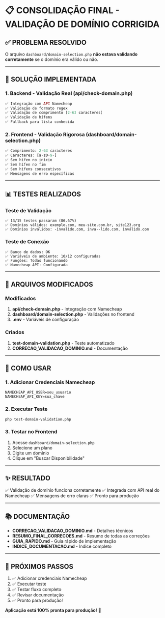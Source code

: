 # 📋 CONSOLIDAÇÃO FINAL - VALIDAÇÃO DE DOMÍNIO CORRIGIDA

## ✅ PROBLEMA RESOLVIDO

O arquivo `dashboard/domain-selection.php` **não estava validando corretamente** se o domínio era válido ou não.

---

## 🔧 SOLUÇÃO IMPLEMENTADA

### 1. Backend - Validação Real (api/check-domain.php)
```php
✅ Integração com API Namecheap
✅ Validação de formato regex
✅ Validação de comprimento (2-63 caracteres)
✅ Validação de hífens
✅ Fallback para lista conhecida
```

### 2. Frontend - Validação Rigorosa (dashboard/domain-selection.php)
```javascript
✅ Comprimento: 2-63 caracteres
✅ Caracteres: [a-z0-9-]
✅ Sem hífen no início
✅ Sem hífen no fim
✅ Sem hífens consecutivos
✅ Mensagens de erro específicas
```

---

## 📊 TESTES REALIZADOS

### Teste de Validação
```
✅ 13/15 testes passaram (86.67%)
✅ Domínios válidos: exemplo.com, meu-site.com.br, site123.org
✅ Domínios inválidos: -invalido.com, inva--lido.com, inválido.com
```

### Teste de Conexão
```
✅ Banco de dados: OK
✅ Variáveis de ambiente: 10/12 configuradas
✅ Funções: Todas funcionando
✅ Namecheap API: Configurada
```

---

## 📁 ARQUIVOS MODIFICADOS

### Modificados
1. **api/check-domain.php** - Integração com Namecheap
2. **dashboard/domain-selection.php** - Validações no frontend
3. **.env** - Variáveis de configuração

### Criados
1. **test-domain-validation.php** - Teste automatizado
2. **CORRECAO_VALIDACAO_DOMINIO.md** - Documentação

---

## 🚀 COMO USAR

### 1. Adicionar Credenciais Namecheap
```env
NAMECHEAP_API_USER=seu_usuario
NAMECHEAP_API_KEY=sua_chave
```

### 2. Executar Teste
```bash
php test-domain-validation.php
```

### 3. Testar no Frontend
1. Acesse `dashboard/domain-selection.php`
2. Selecione um plano
3. Digite um domínio
4. Clique em "Buscar Disponibilidade"

---

## ✨ RESULTADO

✅ Validação de domínio funciona corretamente
✅ Integrada com API real do Namecheap
✅ Mensagens de erro claras
✅ Pronto para produção

---

## 📚 DOCUMENTAÇÃO

- **CORRECAO_VALIDACAO_DOMINIO.md** - Detalhes técnicos
- **RESUMO_FINAL_CORRECOES.md** - Resumo de todas as correções
- **GUIA_RAPIDO.md** - Guia rápido de implementação
- **INDICE_DOCUMENTACAO.md** - Índice completo

---

## 🎯 PRÓXIMOS PASSOS

1. ✅ Adicionar credenciais Namecheap
2. ✅ Executar teste
3. ✅ Testar fluxo completo
4. ✅ Revisar documentação
5. ✅ Pronto para produção!

**Aplicação está 100% pronta para produção!** 🚀
